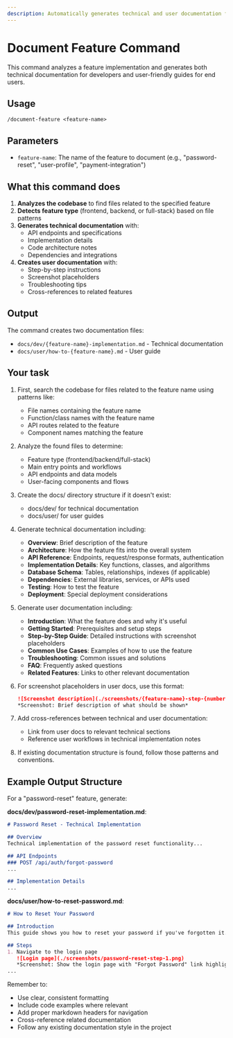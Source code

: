 ```yaml
---
description: Automatically generates technical and user documentation for new features
---
```


# Document Feature Command

This command analyzes a feature implementation and generates both technical documentation for developers and user-friendly guides for end users.

## Usage
```
/document-feature <feature-name>
```

## Parameters
- `feature-name`: The name of the feature to document (e.g., "password-reset", "user-profile", "payment-integration")

## What this command does

1. **Analyzes the codebase** to find files related to the specified feature
2. **Detects feature type** (frontend, backend, or full-stack) based on file patterns
3. **Generates technical documentation** with:
   - API endpoints and specifications
   - Implementation details
   - Code architecture notes
   - Dependencies and integrations
4. **Creates user documentation** with:
   - Step-by-step instructions
   - Screenshot placeholders
   - Troubleshooting tips
   - Cross-references to related features

## Output
The command creates two documentation files:
- `docs/dev/{feature-name}-implementation.md` - Technical documentation
- `docs/user/how-to-{feature-name}.md` - User guide

## Your task

1. First, search the codebase for files related to the feature name using patterns like:
   - File names containing the feature name
   - Function/class names with the feature name
   - API routes related to the feature
   - Component names matching the feature

2. Analyze the found files to determine:
   - Feature type (frontend/backend/full-stack)
   - Main entry points and workflows
   - API endpoints and data models
   - User-facing components and flows

3. Create the docs/ directory structure if it doesn't exist:
   - docs/dev/ for technical documentation
   - docs/user/ for user guides

4. Generate technical documentation including:
   - **Overview**: Brief description of the feature
   - **Architecture**: How the feature fits into the overall system
   - **API Reference**: Endpoints, request/response formats, authentication
   - **Implementation Details**: Key functions, classes, and algorithms
   - **Database Schema**: Tables, relationships, indexes (if applicable)
   - **Dependencies**: External libraries, services, or APIs used
   - **Testing**: How to test the feature
   - **Deployment**: Special deployment considerations

5. Generate user documentation including:
   - **Introduction**: What the feature does and why it's useful
   - **Getting Started**: Prerequisites and setup steps
   - **Step-by-Step Guide**: Detailed instructions with screenshot placeholders
   - **Common Use Cases**: Examples of how to use the feature
   - **Troubleshooting**: Common issues and solutions
   - **FAQ**: Frequently asked questions
   - **Related Features**: Links to other relevant documentation

6. For screenshot placeholders in user docs, use this format:
   ```markdown
   ![Screenshot description](./screenshots/{feature-name}-step-{number}.png)
   *Screenshot: Brief description of what should be shown*
   ```

7. Add cross-references between technical and user documentation:
   - Link from user docs to relevant technical sections
   - Reference user workflows in technical implementation notes

8. If existing documentation structure is found, follow those patterns and conventions.

## Example Output Structure

For a "password-reset" feature, generate:

**docs/dev/password-reset-implementation.md**:
```markdown
# Password Reset - Technical Implementation

## Overview
Technical implementation of the password reset functionality...

## API Endpoints
### POST /api/auth/forgot-password
...

## Implementation Details
...
```

**docs/user/how-to-reset-password.md**:
```markdown
# How to Reset Your Password

## Introduction
This guide shows you how to reset your password if you've forgotten it...

## Steps
1. Navigate to the login page
   ![Login page](./screenshots/password-reset-step-1.png)
   *Screenshot: Show the login page with "Forgot Password" link highlighted*
...
```

Remember to:
- Use clear, consistent formatting
- Include code examples where relevant
- Add proper markdown headers for navigation
- Cross-reference related documentation
- Follow any existing documentation style in the project